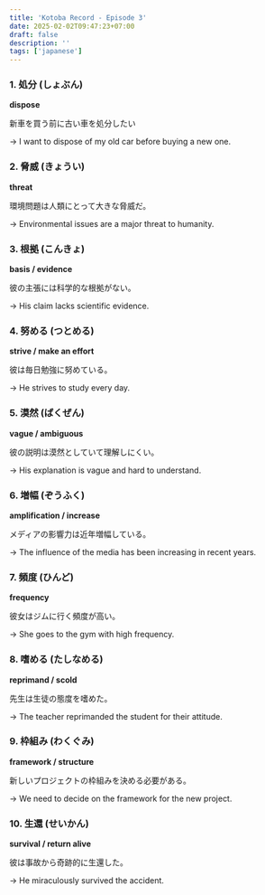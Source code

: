 ```yaml
---
title: 'Kotoba Record - Episode 3'
date: 2025-02-02T09:47:23+07:00
draft: false
description: ''
tags: ['japanese']
---
```


### 1. 処分 (しょぶん)

**dispose**

新車を買う前に古い車を処分したい

→ I want to dispose of my old car before buying a new one.

### 2. 脅威 (きょうい)

**threat**

環境問題は人類にとって大きな脅威だ。

→ Environmental issues are a major threat to humanity.

### 3. 根拠 (こんきょ)

**basis / evidence**

彼の主張には科学的な根拠がない。

→ His claim lacks scientific evidence.

### 4. 努める (つとめる)

**strive / make an effort**

彼は毎日勉強に努めている。

→ He strives to study every day.

### 5. 漠然 (ばくぜん)

**vague / ambiguous**

彼の説明は漠然としていて理解しにくい。

→ His explanation is vague and hard to understand.

### 6. 増幅 (ぞうふく)

**amplification / increase**

メディアの影響力は近年増幅している。

→ The influence of the media has been increasing in recent years.

### 7. 頻度 (ひんど)

**frequency**

彼女はジムに行く頻度が高い。

→ She goes to the gym with high frequency.

### 8. 嗜める (たしなめる)

**reprimand / scold**

先生は生徒の態度を嗜めた。

→ The teacher reprimanded the student for their attitude.

### 9. 枠組み (わくぐみ)

**framework / structure**

新しいプロジェクトの枠組みを決める必要がある。

→ We need to decide on the framework for the new project.

### 10. 生還 (せいかん)

**survival / return alive**

彼は事故から奇跡的に生還した。

→ He miraculously survived the accident.
